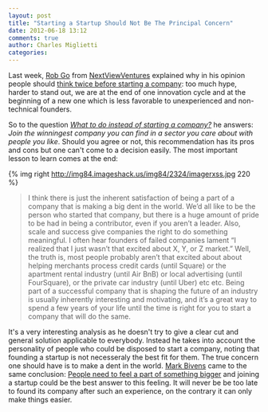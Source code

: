 ```yaml
---
layout: post
title: "Starting a Startup Should Not Be The Principal Concern"
date: 2012-06-18 13:12
comments: true
author: Charles Miglietti
categories: 
---
```


Last week, [Rob Go](http://robgo.org/about/) from [NextViewVentures](http://nextviewventures.com/) 
explained why in his opinion people should [think twice before starting a
company](http://robgo.org/2012/05/14/think-twice-before-starting-a-company/): too much 
hype, harder to stand out, we are at the end of one innovation cycle and at the beginning of a new one 
which is less favorable to unexperienced and non-technical founders.  
 
So to the question [_What to do instead of starting a company?_](http://robgo.org/2012/06/10/what-to-do-instead-of-starting-a-company/)
he answers: _Join the winningest company you can find in a sector you care about with people you like_. 
Should you agree or not, this recommendation has its pros and cons but one can't come to 
a decision easily. The most important lesson to learn comes at the end:  

{% img right http://img84.imageshack.us/img84/2324/imagerxss.jpg 220 %}

>I think there is just the inherent satisfaction of being a part of a 
>company that is making a big dent in the world.  We’d all like to be the
>person who started that company, but there is a huge amount of pride to
>be had in being a contributor, even if you aren’t a leader.  Also, 
>scale and success give companies the right to do something meaningful.
>I often hear founders of failed companies lament “I realized that I
>just wasn’t that excited about X, Y, or Z market.”  Well, the truth
>is, most people probably aren’t that excited about about helping
>merchants process credit cards (until Square) or the apartment
>rental industry (until Air BnB) or local advertising (until FourSquare), 
>or the private car industry (until Uber) etc etc. Being part of a successful
>company that is shaping the future of an industry is usually inherently
>interesting and motivating, and it’s a great way to spend a few years 
>of your life until the time is right for you to start a company that will do the same.

It's a very interesting analysis as he doesn't try to give a clear cut
and general solution applicable to everybody. Instead he takes into
account the personality of people who could be disposed to start a
company, noting that founding a startup is not necesseraly the best fit for them. 
The true concern one should have is to make a dent in the world. [Mark Bivens](http://markbivens.com/m/about)
came to the same conclusion: [People need to feel a part of something bigger](http://markbivens.com/m/archives/feeling-a-part-of-something-bigger)
and joining a startup could be the best answer to this feeling. It will never be 
be too late to found its company after such an experience, on the
contrary it can only make things easier. 

